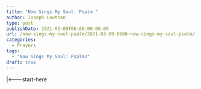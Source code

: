 ```yaml
---
title: "Now Sings My Soul: Psalm "
author: Joseph Louthan
type: post
publishDate: 2021-03-09T06:00:00-06:00
url: /now-sings-my-soul-psalm/2021-03-09-0600-now-sings-my-soul-psalm/
categories:
  - Prayers
tags:
  - "Now Sings My Soul: Psalms"
draft: true
---
```

<div style="font-variant: small-caps;">

</div>
    |<---start-here
